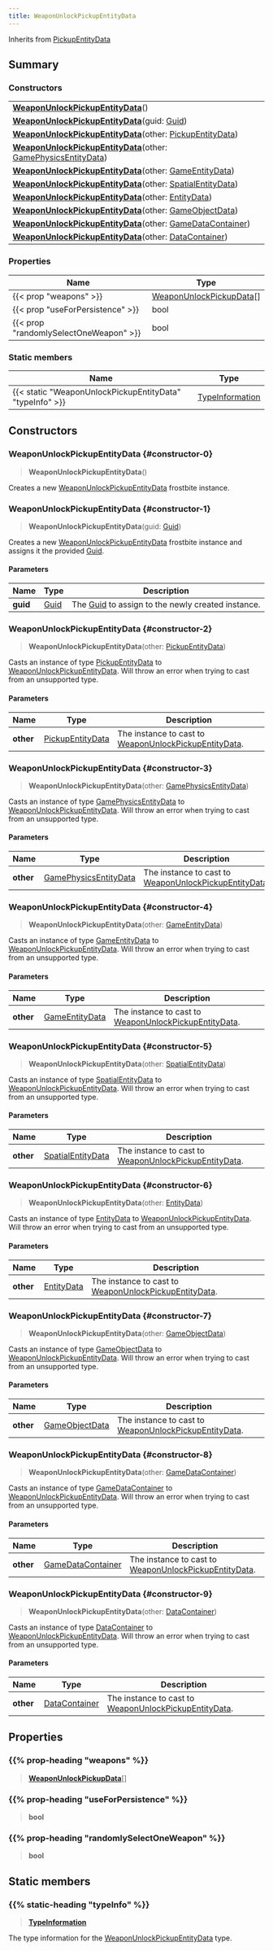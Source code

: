 ```yaml
---
title: WeaponUnlockPickupEntityData
---
```


Inherits from [PickupEntityData](/vext/ref/fb/pickupentitydata)

## Summary

### Constructors

|  |
| --- |
| **[WeaponUnlockPickupEntityData](#constructor-0)**() |
| **[WeaponUnlockPickupEntityData](#constructor-1)**(guid: [Guid](/vext/ref/shared/type/guid)) |
| **[WeaponUnlockPickupEntityData](#constructor-2)**(other: [PickupEntityData](/vext/ref/fb/pickupentitydata)) |
| **[WeaponUnlockPickupEntityData](#constructor-3)**(other: [GamePhysicsEntityData](/vext/ref/fb/gamephysicsentitydata)) |
| **[WeaponUnlockPickupEntityData](#constructor-4)**(other: [GameEntityData](/vext/ref/fb/gameentitydata)) |
| **[WeaponUnlockPickupEntityData](#constructor-5)**(other: [SpatialEntityData](/vext/ref/fb/spatialentitydata)) |
| **[WeaponUnlockPickupEntityData](#constructor-6)**(other: [EntityData](/vext/ref/fb/entitydata)) |
| **[WeaponUnlockPickupEntityData](#constructor-7)**(other: [GameObjectData](/vext/ref/fb/gameobjectdata)) |
| **[WeaponUnlockPickupEntityData](#constructor-8)**(other: [GameDataContainer](/vext/ref/fb/gamedatacontainer)) |
| **[WeaponUnlockPickupEntityData](#constructor-9)**(other: [DataContainer](/vext/ref/shared/type/datacontainer)) |

### Properties

| Name | Type |
| ---- | ---- |
| {{< prop "weapons" >}} | [WeaponUnlockPickupData](/vext/ref/fb/weaponunlockpickupdata)[] |
| {{< prop "useForPersistence" >}} | bool |
| {{< prop "randomlySelectOneWeapon" >}} | bool |

### Static members

| Name | Type |
| ---- | ---- |
| {{< static "WeaponUnlockPickupEntityData" "typeInfo" >}} | [TypeInformation](/vext/ref/shared/type/typeinformation) |

## Constructors

### WeaponUnlockPickupEntityData {#constructor-0}

> **WeaponUnlockPickupEntityData**()

Creates a new [WeaponUnlockPickupEntityData](/vext/ref/fb/weaponunlockpickupentitydata) frostbite instance.

### WeaponUnlockPickupEntityData {#constructor-1}

> **WeaponUnlockPickupEntityData**(guid: [Guid](/vext/ref/shared/type/guid))

Creates a new [WeaponUnlockPickupEntityData](/vext/ref/fb/weaponunlockpickupentitydata) frostbite instance and assigns it the provided [Guid](/vext/ref/shared/type/guid).

#### Parameters

| Name | Type | Description |
| ---- | ---- | ----------- |
| **guid** | [Guid](/vext/ref/shared/type/guid) | The [Guid](/vext/ref/shared/type/guid) to assign to the newly created instance. |

### WeaponUnlockPickupEntityData {#constructor-2}

> **WeaponUnlockPickupEntityData**(other: [PickupEntityData](/vext/ref/fb/pickupentitydata))

Casts an instance of type [PickupEntityData](/vext/ref/fb/pickupentitydata) to [WeaponUnlockPickupEntityData](/vext/ref/fb/weaponunlockpickupentitydata). Will throw an error when trying to cast from an unsupported type.

#### Parameters

| Name | Type | Description |
| ---- | ---- | ----------- |
| **other** | [PickupEntityData](/vext/ref/fb/pickupentitydata) | The instance to cast to [WeaponUnlockPickupEntityData](/vext/ref/fb/weaponunlockpickupentitydata). |

### WeaponUnlockPickupEntityData {#constructor-3}

> **WeaponUnlockPickupEntityData**(other: [GamePhysicsEntityData](/vext/ref/fb/gamephysicsentitydata))

Casts an instance of type [GamePhysicsEntityData](/vext/ref/fb/gamephysicsentitydata) to [WeaponUnlockPickupEntityData](/vext/ref/fb/weaponunlockpickupentitydata). Will throw an error when trying to cast from an unsupported type.

#### Parameters

| Name | Type | Description |
| ---- | ---- | ----------- |
| **other** | [GamePhysicsEntityData](/vext/ref/fb/gamephysicsentitydata) | The instance to cast to [WeaponUnlockPickupEntityData](/vext/ref/fb/weaponunlockpickupentitydata). |

### WeaponUnlockPickupEntityData {#constructor-4}

> **WeaponUnlockPickupEntityData**(other: [GameEntityData](/vext/ref/fb/gameentitydata))

Casts an instance of type [GameEntityData](/vext/ref/fb/gameentitydata) to [WeaponUnlockPickupEntityData](/vext/ref/fb/weaponunlockpickupentitydata). Will throw an error when trying to cast from an unsupported type.

#### Parameters

| Name | Type | Description |
| ---- | ---- | ----------- |
| **other** | [GameEntityData](/vext/ref/fb/gameentitydata) | The instance to cast to [WeaponUnlockPickupEntityData](/vext/ref/fb/weaponunlockpickupentitydata). |

### WeaponUnlockPickupEntityData {#constructor-5}

> **WeaponUnlockPickupEntityData**(other: [SpatialEntityData](/vext/ref/fb/spatialentitydata))

Casts an instance of type [SpatialEntityData](/vext/ref/fb/spatialentitydata) to [WeaponUnlockPickupEntityData](/vext/ref/fb/weaponunlockpickupentitydata). Will throw an error when trying to cast from an unsupported type.

#### Parameters

| Name | Type | Description |
| ---- | ---- | ----------- |
| **other** | [SpatialEntityData](/vext/ref/fb/spatialentitydata) | The instance to cast to [WeaponUnlockPickupEntityData](/vext/ref/fb/weaponunlockpickupentitydata). |

### WeaponUnlockPickupEntityData {#constructor-6}

> **WeaponUnlockPickupEntityData**(other: [EntityData](/vext/ref/fb/entitydata))

Casts an instance of type [EntityData](/vext/ref/fb/entitydata) to [WeaponUnlockPickupEntityData](/vext/ref/fb/weaponunlockpickupentitydata). Will throw an error when trying to cast from an unsupported type.

#### Parameters

| Name | Type | Description |
| ---- | ---- | ----------- |
| **other** | [EntityData](/vext/ref/fb/entitydata) | The instance to cast to [WeaponUnlockPickupEntityData](/vext/ref/fb/weaponunlockpickupentitydata). |

### WeaponUnlockPickupEntityData {#constructor-7}

> **WeaponUnlockPickupEntityData**(other: [GameObjectData](/vext/ref/fb/gameobjectdata))

Casts an instance of type [GameObjectData](/vext/ref/fb/gameobjectdata) to [WeaponUnlockPickupEntityData](/vext/ref/fb/weaponunlockpickupentitydata). Will throw an error when trying to cast from an unsupported type.

#### Parameters

| Name | Type | Description |
| ---- | ---- | ----------- |
| **other** | [GameObjectData](/vext/ref/fb/gameobjectdata) | The instance to cast to [WeaponUnlockPickupEntityData](/vext/ref/fb/weaponunlockpickupentitydata). |

### WeaponUnlockPickupEntityData {#constructor-8}

> **WeaponUnlockPickupEntityData**(other: [GameDataContainer](/vext/ref/fb/gamedatacontainer))

Casts an instance of type [GameDataContainer](/vext/ref/fb/gamedatacontainer) to [WeaponUnlockPickupEntityData](/vext/ref/fb/weaponunlockpickupentitydata). Will throw an error when trying to cast from an unsupported type.

#### Parameters

| Name | Type | Description |
| ---- | ---- | ----------- |
| **other** | [GameDataContainer](/vext/ref/fb/gamedatacontainer) | The instance to cast to [WeaponUnlockPickupEntityData](/vext/ref/fb/weaponunlockpickupentitydata). |

### WeaponUnlockPickupEntityData {#constructor-9}

> **WeaponUnlockPickupEntityData**(other: [DataContainer](/vext/ref/shared/type/datacontainer))

Casts an instance of type [DataContainer](/vext/ref/shared/type/datacontainer) to [WeaponUnlockPickupEntityData](/vext/ref/fb/weaponunlockpickupentitydata). Will throw an error when trying to cast from an unsupported type.

#### Parameters

| Name | Type | Description |
| ---- | ---- | ----------- |
| **other** | [DataContainer](/vext/ref/shared/type/datacontainer) | The instance to cast to [WeaponUnlockPickupEntityData](/vext/ref/fb/weaponunlockpickupentitydata). |

## Properties

### {{% prop-heading "weapons" %}}

> **[WeaponUnlockPickupData](/vext/ref/fb/weaponunlockpickupdata)**[]

### {{% prop-heading "useForPersistence" %}}

> **bool**

### {{% prop-heading "randomlySelectOneWeapon" %}}

> **bool**

## Static members

### {{% static-heading "typeInfo" %}}

> **[TypeInformation](/vext/ref/shared/type/typeinformation)**

The type information for the [WeaponUnlockPickupEntityData](/vext/ref/fb/weaponunlockpickupentitydata) type.

